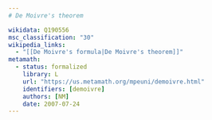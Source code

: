 ```yaml
---
# De Moivre's theorem

wikidata: Q190556
msc_classification: "30"
wikipedia_links:
  - "[[De Moivre's formula|De Moivre's theorem]]"
metamath:
  - status: formalized
    library: L
    url: "https://us.metamath.org/mpeuni/demoivre.html"
    identifiers: [demoivre]
    authors: [NM]
    date: 2007-07-24
---
```

